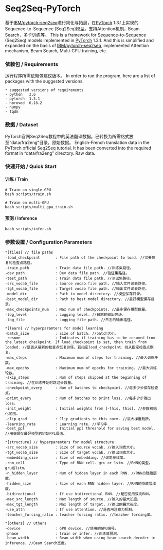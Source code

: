 # Seq2Seq-PyTorch

基于[IBM/pytorch-seq2seq](https://github.com/IBM/pytorch-seq2seq)进行简化与拓展，在[PyTorch](http://pytorch.org/) 1.3.1上实现的Sequence-to-Sequence (Seq2Seq)模型。支持Attention机制，Beam Search，多卡训练等。
This is a framework for Sequence-to-Sequence (Seq2Seq) models implemented in [PyTorch](http://pytorch.org/) 1.3.1. And this is simplified and expanded on the basis of [IBM/pytorch-seq2seq](https://github.com/IBM/pytorch-seq2seq), implemented Attention mechanism, Beam Search, Multi-GPU training, etc.



### 依赖包 / Requirements
运行程序所需依赖包建议版本。
In order to run the program, here are a list of packages with the suggested versions.

```
* suggested versions of requirements
- python   3.6
- pytorch  1.3.1
- horovod  0.18.2
- numpy
- tqdm
```



### 数据 / Dataset
PyTorch官网Seq2Seq教程中的英法翻译数据。已转换为所需格式放至“data/fra2eng”目录。原始数据。
English-French translation data in the PyTorch official Seq2Seq tutorial. It has been converted into the required format in “data/fra2eng” directory. Raw data.



### 快速开始 / Quick Start
#### 训练 / Train
```
# Train on single-GPU
bash scripts/train.sh 

# Train on multi-GPU
bash scripts/multi_gpu_train.sh
```

#### 预测 / Inference 
```
bash scripts/infer.sh
```


### 参数设置 / Configuration Parameters
```
*[files] // file paths
-load_checkpoint       : File path of the checkpoint to load. //需要恢复的检查点路径。
-train_path            : Train data file path. //训练集路径。
-dev_path              : Dev data file path. //验证集路径。
-test_path             : Train data file path. //测试集路径。
-src_vocab_file        : Source vocab file path. //输入文件词表路径。
-tgt_vocab_file        : Target vocab file path. //输出文件词表路径。
-model_dir             : Path to model directory. //模型保存目录。
-best_model_dir        : Path to best model directory. //最好模型保存目录。
-max_checkpoints_num   : Max num of checkpoints. //最多保存模型数量。
-log_level             : Logging level. //日志的输出等级。
-log_file              : Logging file path. //日志的输出路径。

*[learn] // hyperparamters for model learning 
-batch_size            : Size of batch. //batch大小。
-resume                : Indicates if training has to be resumed from the latest checkpoint. If load_checkpoint is set, then train from loaded. //是否从最新的检查点恢复训练，若指定load_checkpoint，则从指定检查点恢复。
-max_steps             : Maximum num of steps for training. //最大训练步数。
-max_epochs            : Maximum num of epochs for training. //最大训练轮数。
-skip_steps            : Num of steps skipped at the beginning of training. //在训练开始时跳过步数量。
-checkpoint_every      : Num of batches to checkpoint. //每多少步保存检查点。
-print_every           : Num of batches to print loss. //每多少步输出loss。
-init_weight           : Initial weights from [-this, this]. //参数初始化范围。
-clip_grad             : Clip gradients to this norm. //最大梯度截断。
-learning_rate         : Learning rate. //学习率
-best_ppl              : Initial ppl threshold for saving best model. //用做保存最好模型的初始PPL阈值。

*[structure] // hyperparamters for model structure
-src_vocab_size        : Size of source vocab. //输入词表大小。
-tgt_vocab_size        : Size of target vocab. //输出词表大小。
-embedding_size        : Size of embedding. //词向量维度。
-rnn_cell              : Type of RNN cell. gru or lstm. //RNN的类型，gru或lstm。
-n_hidden_layer        : Num of hidden layer in each RNN. //RNN的隐藏层数。
-hidden_size           : Size of each RNN hidden layer. //RNN的隐藏层维度。
-bidirectional         : If use bidirectional RNN. //是否使用双向RNN。
-max_src_length        : Max length of source. //输入的最大长度。
-max_tgt_length        : Max length of target. //输出的最大长度。
-use_attn              : If use attention. //是否用注意力机制。
-teacher_forcing_ratio : teacher forcing ratio. //teacher forcing率。

*[others] // Others
-device                : GPU device. //使用的GPU编号。
-phase                 : train or infer. //训练或预测。
-beam_width            : Beam width when using beam search decoder in inference. //Beam Search宽度。
```



